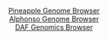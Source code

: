 <div id="Pineapple_Genome_Browser" align="center">
  <a href="https://igv.org/app/?sessionURL=blob:zZJba9swGIb_i6BlA8eW7NipDWXk1DZN0iNulpRiZFt2lNqSK8lOk5D_PrVs7GaF5mJjoAvpQ4f3e_TsQEOEpJyBANgmck2EgAHkkq_vcVkV5AqXRIIgw4UkBhAkI4KwhIBgBzIsFQ7vJvrkUqlKBpZFVdUqMcu5KR0Tl3jLGV5LM.Gl1edFgWMusOJCWj2BG27RvGmtSYyrytRvO6ZrpVhhCxfVkjPJrYqwPFrr.6JfpSgnjJckKutC0fcAkc6jM6Zmhr91Z_fdJCFSjslmlJ52x6PugzMMF.defxFeX8xCb3Z8T3OGVS3I6dC.vIJ3Te.B3Ny6No8Hi3SSO_N5c_185AyOh68VFUSeog46cfy2bfsaDGUpef2fetaDHti36KPv4qJ9ZPfq9vRs9FDp2cX1alHMV6OXIfyg970BCp7U2gWQLEUnQNBwoGe4ttd6m6ITA8I3QoJTEDw.GUAJnDzr7Y87oDaVNgZI8lK_y2MALlIiQNDyIewg37fddqcNfR_tjR2oRfH38J6Fd34H2l3b9qKMFkrrnEaSVdLEjJlNkpn59kCe0_F5_Tr2pzFE_mTbr3tweBvjgaba05T_QNOBmoB._P0TdaufyfRP3PtMEFPFhwoXZ5u5xIN55rnTlXfTjtVNvWKX4e02_BDPYWgyLkqs9H5d0cufvjVYUMyULjRU0pgWVG1mmiJfgwDZjtYWJLzg2kMg8vgLNKCBXPj1t57O_mn_Aw--">Pineapple Genome Browser</a>
</div>
<div id="Alphonso_Genome_Browser" align="center">
  <a href="https://igv.org/app/?sessionURL=blob:zZJdb9owFIb_i6VWmxQS2yHQRKqmQD9oaekHomxUVWSME9wmdmI7gYL47_OqTbvppHKxaZIv7KNjn_d9_WxBw5TmUoAIYBcFLkLAAXopV2NSlDkbkYJpEKUk18wBiqVMMUEZiLYgJdqQyf2Vvbk0ptSR53FTtgoiMulq3yUF2UhBVtqlsvD6Ms_JXCpipNJeT5FGejxrWis2J2Xp2tm.G3gLYohH8nIphZZeyUSWrOx7ya9SkjEhC5YUdW74m4DE6rEaF25KvsTTcUwp03rIXi8Wx_HwIn7wTyez805_NrkZTCed6eGYZ4KYWrHjoZ9PVLF5HtXpeXz1cl4xeIDPbsP4TvDrA__k8HRdcsX0MeqiIz9sY4xtNFws2Pp_cm0X39P5LZ512we4h.qT6jRYp1Xw0HvoX38NqlLId537YOeAXNLasgDoUnUjBB0fdpwAd1o_tujIgTC0.SjJQfT45ACjCH2x7Y9bYF5LSwzQrKrf4HGAVAumQNQKIeyiMMRBu9uGYYh2zhbUKv974Z5N7sMuxDHGnSTlubE4LxItSu0SIdyGpm622TPN0f1AkqafZT26eb4Z0AGBt1d3tF5X.g9ZOsCOfvtAa_Qjiv4Jdx8R4pr5vrCNLy.zOZm1zfW3YVYZfwSxMesORzV9N562NbtfNKlUBTG231bs8SdtDVGcCGMLDdd8znNuXqc2RbkCEcK.hRZQmUtLIVDZ_BN0oIMC.Pk3nP7uafcd">Alphonso Genome Browser</a>
</div>


<div id="DAF_Genomics_Browser" align="center">
  <a href="https://igv.org/app/?sessionURL=blob:tZFra9swFIb_y4H0k2.Sb7EhDC_LjW7rluCGtZRwasuxmW15krykC_nvFW7HYKOMQQeSkDiX99V5TvCdCVnxFmKgFvEtQsAAWfLDBpuuZh.xYRLiAmvJDBCsYIK1GYP4BAVKhen6va4slepkbNs5FuaetbypMmlJ18LOlLxXJdOpJrWwwR.8xYO0Mt7oZIU21l3JW8ltzDImpenYHWv3uwPq42dsN7Rku6avVTWo7rQJbSy3CtRuqzZnx78Y.Q_KelVvku0mGeov2cMqnySXq.TanaU3i2B6k14tt2mwvdhU.xZVL9hk3PHZPRHCuZbViL69Wn7wpJr7i.Vx4R5G7ruL2bGrBJMTEpKxG3nED.FsQM2zXkOArBQkJp4R0rFBPc98vrp.oKcgeAXx7Z0BSmD2VaffnkA9dBoVSPatH6gZwEXOBMRm5DghiSLqe6HnRBE5GyfoRf3KLOfpOgodmlAaWPfYaP2iqocBaqE_g68F8rfOev8rqCyZfhb9ZkTny6nnfflE1qsg2a.iVNVJ.gIoA178WMFFg0qHnp7PWLDWeg1r1S8u7vnu_Ag-">DAF Genomics Browser</a>
</div>
